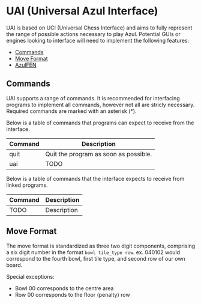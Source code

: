 # UAI (Universal Azul Interface)

UAI is based on UCI (Universal Chess Interface) and aims to fully represent the range of possible actions necessary
to play Azul. Potential GUIs or engines looking to interface will need to implement the following features: 

- [Commands](#commands)
- [Move Format](#move-format)
- [AzulFEN](/interface/azulfen.md)

## Commands

UAI supports a range of commands. It is recommended for interfacing programs to implement all commands, 
however not all are stricly necessary. Required commands are marked with an asterisk (*).  

Below is a table of commands that programs can expect to receive from the interface. 

| Command  | Description                            |
| -------- | -------                                |
| quit     | Quit the program as soon as possible.  |
| uai      | TODO                                   |

Below is a table of commands that the interface expects to receive from linked programs.

| Command  | Description                            |
| -------- | -------                                |
| TODO     | Description                            |


## Move Format

The move format is standardized as three two digit components, comprising a six digit number 
in the format `bowl tile_type row`. 
ex. 040102 would correspond to the fourth bowl, first tile type, and second row of our own board. 

Special exceptions: 
- Bowl 00 corresponds to the centre area
- Row 00 corresponds to the floor (penalty) row
